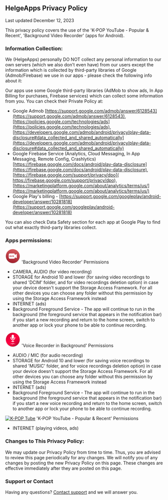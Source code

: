 ## HelgeApps Privacy Policy

Last updated December 12, 2023

This privacy policy covers the use of the 'K-POP YouTube - Popular & Recent', 'Background Video Recorder' (apps for Android).

### Information Collection:

We (HelgeApps) personally DO NOT collect any personal information to our own servers (which we also don't even have) from our users except the information which is collected by third-party libraries of Google (Admob/Firebase) we use in our apps - please check the following info about it:

Our apps use some Google third-party libraries (AdMob to show ads, In App Billing for purchases, Firebase services) which can collect some information from you. You can check their Private Policy at:
- Google Admob [https://support.google.com/admob/answer/6128543](https://support.google.com/admob/answer/6128543), [https://policies.google.com/technologies/ads](https://policies.google.com/technologies/ads), [https://developers.google.com/admob/android/privacy/play-data-disclosure#data_collected_and_shared_automatically](https://developers.google.com/admob/android/privacy/play-data-disclosure#data_collected_and_shared_automatically)
- Google Firebase Service (Analytics, Cloud Messaging, In App Messaging, Remote Config, Crashlytics) [https://firebase.google.com/docs/android/play-data-disclosure](https://firebase.google.com/docs/android/play-data-disclosure), [https://firebase.google.com/support/privacy/dpo]( https://firebase.google.com/support/privacy/dpo), [https://marketingplatform.google.com/about/analytics/terms/us/](https://marketingplatform.google.com/about/analytics/terms/us/)
- Google Play's billing - [https://support.google.com/googleplay/android-developer/answer/10281818](https://support.google.com/googleplay/android-developer/answer/10281818)

You can also check Data Safety section for each app at Google Play to find out what exactly third-party libraries collect.

### Apps permissions:

<a href="https://play.google.com/store/apps/details?id=com.helgeapps.backgroundvideorecorder"><img src="background_video_recorder.png" alt="Background Video Recorder" class="inline"/></a> 'Background Video Recorder' Permissions
- CAMERA, AUDIO (for video recording)
- STORAGE for Android 10 and lower (for saving video recordings to shared 'DCIM' folder, and for video recordings deletion option) in case your device doesn't support the Storage Access Framework. For all other devices you can choose any folder without this permission by using the Storage Access Framework instead
- INTERNET (ads)
- Background Foreground Service - The app will continue to run in the background (the foreground service that appears in the notification bar) if you start a new recording and return to the home screen, switch to another app or lock your phone to be able to continue recording.

<a href="https://play.google.com/store/apps/details?id=com.helge.voice_recorder"><img src="voice_recorder.webp" alt="Voice Recorder" class="inline"/></a> 'Voice Recorder in Background' Permissions
- AUDIO / MIC (for audio recording)
- STORAGE for Android 10 and lower (for saving voice recordings to shared 'MUSIC' folder, and for voice recordings deletion option) in case your device doesn't support the Storage Access Framework. For all other devices you can choose any folder without this permission by using the Storage Access Framework instead
- INTERNET (ads)
- Background Foreground Service - The app will continue to run in the background (the foreground service that appears in the notification bar) if you start a new voice recording and return to the home screen, switch to another app or lock your phone to be able to continue recording.

<a href="https://play.google.com/store/apps/details?id=com.helge.kpopyoutube"><img src="kpop_tube.png" alt="K-POP Tube" class="inline"/></a> 'K-POP YouTube - Popular & Recent' Permissions
- INTERNET (playing videos, ads)

###  Changes to This Privacy Policy:

We may update our Privacy Policy from time to time. Thus, you are advised to review this page periodically for any changes. We will notify you of any changes by posting the new Privacy Policy on this page. These changes are effective immediately after they are posted on this page.

### Support or Contact

Having any questions? [Сontact support](mailto://8helge8@gmail.com) and we will answer you.
